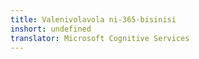 ```yaml
---
title: Valenivolavola ni-365-bisinisi
inshort: undefined
translator: Microsoft Cognitive Services
---
```




